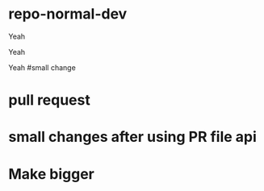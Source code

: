 # repo-normal-dev






Yeah






Yeah






Yeah
#small change





















# pull request














# small changes after using PR file api
# Make bigger

